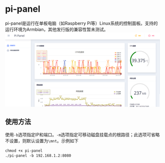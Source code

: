 # pi-panel

pi-panel是运行在单板电脑（如Raspberry Pi等）Linux系统的控制面板。支持的运行环境为Armbian，其他发行版的兼容性暂未测试。
![预览](assets/preview.png)

## 使用方法
使用`-b`选项指定IP和端口。`-m`选项指定可移动磁盘挂载点的根路径；此选项可省略不设置，则默认设置为`\mnt`。示例如下
```shell
chmod +x pi-panel
./pi-panel -b 192.168.1.2:8080
```

